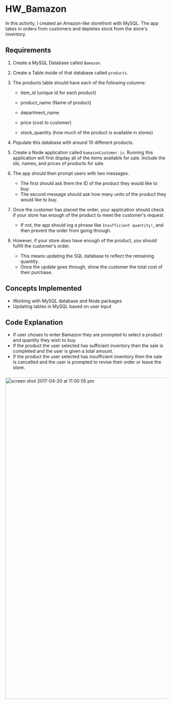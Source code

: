 # HW_Bamazon

In this activity, I created an Amazon-like storefront with MySQL. The app takes in orders from customers and depletes stock from the store's inventory.

## Requirements

1. Create a MySQL Database called `Bamazon`.

2. Create a Table inside of that database called `products`.

3. The products table should have each of the following columns:

   * item_id (unique id for each product)

   * product_name (Name of product)

   * department_name

   * price (cost to customer)

   * stock_quantity (how much of the product is available in stores)

4. Populate this database with around 10 different products.

5. Create a Node application called `bamazonCustomer.js`. Running this application will first display all of the items available for sale. Include the ids, names, and prices of products for sale.

6. The app should then prompt users with two messages.

   * The first should ask them the ID of the product they would like to buy.
   * The second message should ask how many units of the product they would like to buy.

7. Once the customer has placed the order, your application should check if your store has enough of the product to meet the customer's request.

   * If not, the app should log a phrase like `Insufficient quantity!`, and then prevent the order from going through.

8. However, if your store _does_ have enough of the product, you should fulfill the customer's order.
   * This means updating the SQL database to reflect the remaining quantity.
   * Once the update goes through, show the customer the total cost of their purchase.


## Concepts Implemented

- Working with MySQL database and Node packages
- Updating tables in MySQL based on user input


## Code Explanation

- If user choses to enter Bamazon they are prompted to select a product and quantity they wish to buy.
- If the product the user selected has sufficient inventory then the sale is completed and the user is given a total amount.
- If the product the user selected has insufficient inventory then the sale is cancelled and the user is prompted to revise their order or leave the store.


###

<img width="1000" alt="screen shot 2017-04-20 at 11 00 05 pm" src="https://cloud.githubusercontent.com/assets/22460545/25264665/3230ea72-261d-11e7-9e9c-f8d2920e715f.png">

